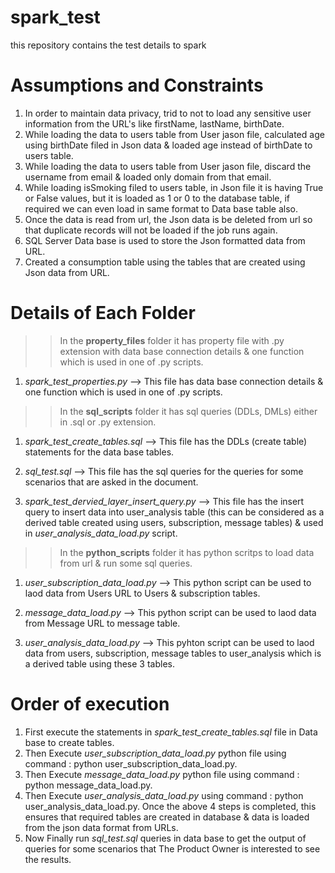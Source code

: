 # spark_test
this repository contains the test details to spark

# Assumptions and Constraints 
1. In order to maintain data privacy, trid to not to load  any sensitive user information from the URL's like firstName, lastName, birthDate.
2. While loading the data to users table from User jason file, calculated age using birthDate filed in Json data & loaded age instead of birthDate to users table.
3. While loading the data to users table from User jason file, discard the username from email & loaded only domain from that email.
4. While loading isSmoking filed to users table, in Json file it is having True or False values, but it is loaded as 1 or 0 to the database table, if required we can even load in same format to Data base table also.
5. Once the data is read from url, the Json data is be deleted from url so that duplicate records will not be loaded if the job runs again.
6. SQL Server Data base is used to store the Json formatted data from URL.
7. Created a consumption table using the tables that are created using Json data from URL. 

# Details of Each Folder

>> In the **property_files** folder it has property file with .py extension with data base connection details & one function which is used in one of .py scripts.

1. _spark_test_properties.py_ --> This file has data base connection details & one function which is used in one of .py scripts.


>> In the **sql_scripts** folder it has sql queries (DDLs, DMLs) either in .sql or .py extension.

1. _spark_test_create_tables.sql_ --> This file has the DDLs (create table) statements for the data base tables.

2. _sql_test.sql_ --> This file has the sql queries for the queries for some scenarios that are asked in the document.

3. _spark_test_dervied_layer_insert_query.py_ --> This file has the insert query to insert data into user_analysis table (this can be considered as a derived table created using users, subscription, message tables) & used in _user_analysis_data_load.py_ script.


>> In the **python_scripts** folder it has python scritps to load data from url & run some sql queries.

1. _user_subscription_data_load.py_ --> This python script can be used to laod data from Users URL to Users & subscription tables.

2. _message_data_load.py_ --> This python script can be used to laod data from Message URL to message table.

3. _user_analysis_data_load.py_ --> This pyhton script can be used to laod data from users, subscription, message tables to user_analysis which is a derived table using these 3 tables. 



# Order of execution
1. First execute the statements in _spark_test_create_tables.sql_ file in Data base to create tables.
2. Then Execute _user_subscription_data_load.py_ python file using command : python user_subscription_data_load.py.
3. Then Execute _message_data_load.py_ python file using command : python message_data_load.py.
4. Then Execute _user_analysis_data_load.py_ using command : python user_analysis_data_load.py.
Once the above 4 steps is completed, this ensures that required tables are created in database & data is loaded from the json data format from URLs.
5. Now Finally run _sql_test.sql_ queries in data base to get the output of queries for some scenarios that The Product Owner is interested to see the results.
